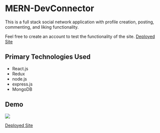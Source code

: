 # MERN-DevConnector
This is a full stack social network application with profile creation, posting, commenting, and liking functionality.

Feel free to create an account to test the functionality of the site.
[Deployed Site](https://reds-mern-devconnector.herokuapp.com/)

## Primary Technologies Used
* React.js
* Redux
* node.js
* express.js
* MongoDB

## Demo
![](tasklist.gif)



[Deployed Site](https://reds-mern-devconnector.herokuapp.com/)
